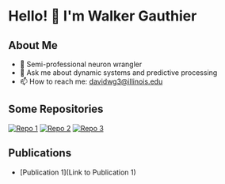 # Hello! 👋 I'm Walker Gauthier

## About Me

- 🧠 Semi-professional neuron wrangler 
- 💬 Ask me about dynamic systems and predictive processing
- 📫 How to reach me: davidwg3@illinois.edu 

## Some Repositories

[![Repo 1](https://img.shields.io/github/stars/YourUsername/Repo1?style=flat-square&logo=github)](https://github.com/YourUsername/Repo1)
[![Repo 2](https://img.shields.io/github/stars/YourUsername/Repo2?style=flat-square&logo=github)](https://github.com/YourUsername/Repo2)
[![Repo 3](https://img.shields.io/github/stars/YourUsername/Repo3?style=flat-square&logo=github)](https://github.com/YourUsername/Repo3)

## Publications

- [Publication 1](Link to Publication 1)
